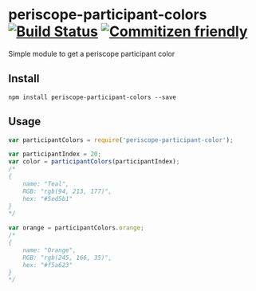# periscope-participant-colors [![Build Status](https://travis-ci.org/vjo/periscope-participant-colors.svg)](https://travis-ci.org/vjo/periscope-participant-colors) [![Commitizen friendly](https://img.shields.io/badge/commitizen-friendly-brightgreen.svg)](http://commitizen.github.io/cz-cli/)
Simple module to get a periscope participant color

## Install
```shell
npm install periscope-participant-colors --save
```

## Usage
```javascript
var participantColors = require('periscope-participant-color');

var participantIndex = 20;
var color = participantColors(participantIndex);
/*
{
    name: "Teal",
    RGB: "rgb(94, 213, 177)",
    hex: "#5ed5b1"
}
*/

var orange = participantColors.orange;
/*
{
    name: "Orange",
    RGB: "rgb(245, 166, 35)",
    hex: "#f5a623"
}
*/
```
